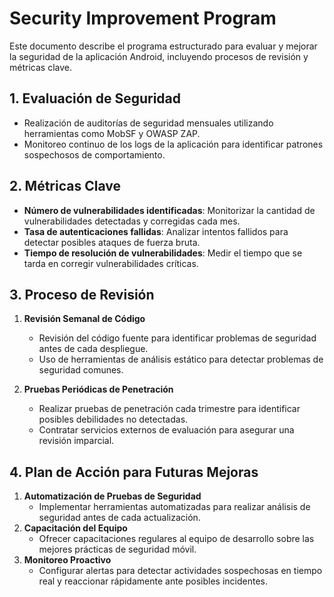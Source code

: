 
# Security Improvement Program

Este documento describe el programa estructurado para evaluar y mejorar la seguridad de la aplicación Android, incluyendo procesos de revisión y métricas clave.

## 1. Evaluación de Seguridad
- Realización de auditorías de seguridad mensuales utilizando herramientas como MobSF y OWASP ZAP.
- Monitoreo continuo de los logs de la aplicación para identificar patrones sospechosos de comportamiento.

## 2. Métricas Clave
- **Número de vulnerabilidades identificadas**: Monitorizar la cantidad de vulnerabilidades detectadas y corregidas cada mes.
- **Tasa de autenticaciones fallidas**: Analizar intentos fallidos para detectar posibles ataques de fuerza bruta.
- **Tiempo de resolución de vulnerabilidades**: Medir el tiempo que se tarda en corregir vulnerabilidades críticas.

## 3. Proceso de Revisión
1. **Revisión Semanal de Código**
   - Revisión del código fuente para identificar problemas de seguridad antes de cada despliegue.
   - Uso de herramientas de análisis estático para detectar problemas de seguridad comunes.

2. **Pruebas Periódicas de Penetración**
   - Realizar pruebas de penetración cada trimestre para identificar posibles debilidades no detectadas.
   - Contratar servicios externos de evaluación para asegurar una revisión imparcial.

## 4. Plan de Acción para Futuras Mejoras
1. **Automatización de Pruebas de Seguridad**
   - Implementar herramientas automatizadas para realizar análisis de seguridad antes de cada actualización.
2. **Capacitación del Equipo**
   - Ofrecer capacitaciones regulares al equipo de desarrollo sobre las mejores prácticas de seguridad móvil.
3. **Monitoreo Proactivo**
   - Configurar alertas para detectar actividades sospechosas en tiempo real y reaccionar rápidamente ante posibles incidentes.

